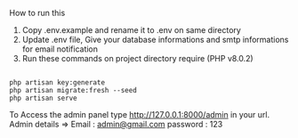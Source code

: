 How to run this 
1) Copy .env.example and rename it to .env on same directory
2) Update .env file, Give your database informations and smtp informations for email notification
3) Run these commands on project directory require (PHP v8.0.2)
```composer install
```
    php artisan key:generate
    php artisan migrate:fresh --seed
    php artisan serve

To Access the admin panel type http://127.0.0.1:8000/admin in your url.
Admin details => Email : admin@gmail.com
                 password : 123
